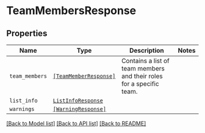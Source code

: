 # TeamMembersResponse



## Properties
Name | Type | Description | Notes
------------ | ------------- | ------------- | -------------
| `team_members` | [```[TeamMemberResponse]```](TeamMemberResponse.md) |  Contains a list of team members and their roles for a specific team.  |  |
| `list_info` | [```ListInfoResponse```](ListInfoResponse.md) |    |  |
| `warnings` | [```[WarningResponse]```](WarningResponse.md) |    |  |

[[Back to Model list]](../README.md#documentation-for-models) [[Back to API list]](../README.md#documentation-for-api-endpoints) [[Back to README]](../README.md)



